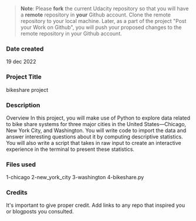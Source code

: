 >**Note**: Please **fork** the current Udacity repository so that you will have a **remote** repository in **your** Github account. Clone the remote repository to your local machine. Later, as a part of the project "Post your Work on Github", you will push your proposed changes to the remote repository in your Github account.

### Date created
19 dec 2022

### Project Title
bikeshare project

### Description

Overview
In this project, you will make use of Python to explore data related to bike share systems for three major cities in the United States—Chicago, New York City, and Washington. You will write code to import the data and answer interesting questions about it by computing descriptive statistics. You will also write a script that takes in raw input to create an interactive experience in the terminal to present these statistics.



### Files used
1-chicago
2-new_york_city
3-washington
4-bikeshare.py

### Credits
It's important to give proper credit. Add links to any repo that inspired you or blogposts you consulted.

